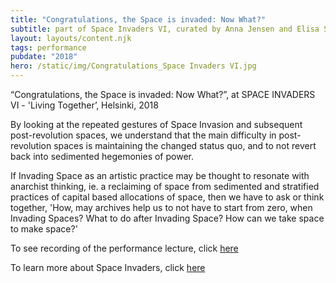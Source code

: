 ```yaml
---
title: "Congratulations, the Space is invaded: Now What?"
subtitle: part of Space Invaders VI, curated by Anna Jensen and Elisa Suvanto, Helsinki
layout: layouts/content.njk
tags: performance
pubdate: "2018"
hero: /static/img/Congratulations_Space Invaders VI.jpg
---
```

“Congratulations, the Space is invaded: Now What?”, at SPACE INVADERS VI -
'Living Together’, Helsinki, 2018

By looking at the repeated gestures of Space Invasion and subsequent
post-revolution spaces, we understand that the main difficulty in
post-revolution spaces is maintaining the changed status quo, and to not
revert back into sedimented hegemonies of power.

If Invading Space as an artistic practice may be thought to resonate with
anarchist thinking, ie. a reclaiming of space from sedimented and stratified
practices of capital based allocations of space, then we have to ask or think
together, 'How, may archives help us to not have to start from zero, when
Invading Spaces? What to do after Invading Space? How can we take space to
make space?'

To see recording of the performance lecture, click [here](https://www.facebook.com/vidha.saumya/videos/10156306353767482/)

To learn more about Space Invaders, click [here](https://www.publics.fi/calendar/space-invaders-vi/)